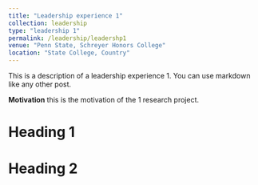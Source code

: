 ```yaml
---
title: "Leadership experience 1"
collection: leadership
type: "leadership 1"
permalink: /leadership/leadershp1
venue: "Penn State, Schreyer Honors College"
location: "State College, Country"
---
```


This is a description of a leadership experience 1. You can use markdown like any other post.

**Motivation**
this is the motivation of the 1 research project.

Heading 1
======

Heading 2
======
